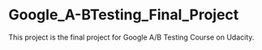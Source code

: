 # Google_A-BTesting_Final_Project
This project is the final project for Google A/B Testing Course on Udacity. 
